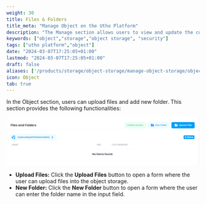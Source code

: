 ```yaml
---
weight: 30
title: Files & Folders
title_meta: "Manage Object on the Utho Platform"
description: "The Manage section allows users to view and update the configuration of their deployed Object. This section provides a comprehensive interface to manage Object users, configure firewalls, and destroy Object instances."
keywords: ["object","storage","object storage", "security"]
tags: ["utho platform","object"]
date: "2024-03-07T17:25:05+01:00"
lastmod: "2024-03-07T17:25:05+01:00"
draft: false 
aliases: ['/products/storage/object-storage/manage-object-storage/object']
icon: Object
tab: true
---
```


In the Object section, users can upload files and add new folder. This section provides the following functionalities:

![Utho-objectStorage-fileupload](image/Utho-objectStorage-fileupload.png)

* **Upload Files:** Click the **Upload Files** button to open a form where the user can upload files into the object storage.
* **New Folder:** Click the **New Folder** button to open a form where the user can enter the folder name in the input field.




